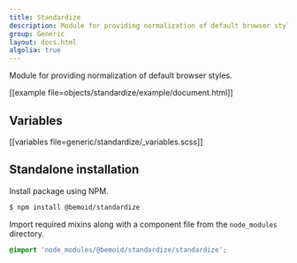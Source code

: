 ```yaml
---
title: Standardize
description: Module for providing normalization of default browser styles
group: Generic
layout: docs.html
algolia: true
---
```


Module for providing normalization of default browser styles.

[[example file=objects/standardize/example/document.html]]

## Variables

[[variables file=generic/standardize/_variables.scss]]

## Standalone installation

Install package using NPM.

```bash
$ npm install @bemoid/standardize
```

Import required mixins along with a component file from the `node_modules` directory.

```scss
@import 'node_modules/@bemoid/standardize/standardize';
```
